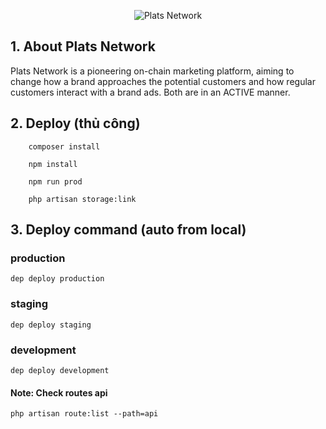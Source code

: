 <p align="center"><img alt="Plats Network" src=""></p>


## 1. About Plats Network

Plats Network is a pioneering on-chain marketing platform, aiming to change how a brand approaches the potential customers and how regular customers interact with a brand ads. Both are in an ACTIVE manner.

## 2. Deploy (thủ công)
```shell
    composer install
```

```shell
    npm install
```

```shell
    npm run prod
```

```shell
    php artisan storage:link
```

## 3. Deploy command (auto from local)

### production
```shell
dep deploy production
```

### staging
```shell
dep deploy staging
```

### development
```shell
dep deploy development
```

#### Note: Check routes api
```shell
php artisan route:list --path=api
```
